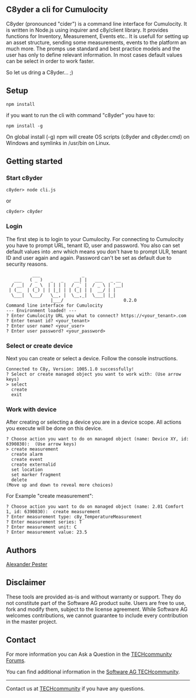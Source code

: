 ## C8yder a cli for Cumulocity

C8yder (pronounced "cider") is a command line interface for Cumulocity. It is written in Node.js using inquirer and c8y/client library. It provides functions for Inventory, Measurement, Events etc.. It is usefull for setting up an asset structure, sending some measurements, events to the platform an much more. The promps use standard and best practice models and the user has only to define relevant information. In most cases default values can be select in order to work faster.

So let us dring a C8yder... ;)

## Setup

```console
npm install
```

if you want to run the cli with command "c8yder" you have to:

```console
npm install -g
```

On global install (-g) npm will create OS scripts (c8yder and c8yder.cmd) on Windows and symlinks in /usr/bin on Linux. 

## Getting started

### Start c8yder

```console
c8yder> node cli.js
```

or

```console
c8yder> c8yder
```

### Login

The first step is to login to your Cumulocity. For connecting to Cumulocity you have to prompt URL, tenant ID, user and password. You also can set default values into .env which means you don't have to prompt ULR, tenant ID and user again and again. Password can't be set as default due to security reasons.

```console
          ___                _               
   ___   ( _ )   _   _    __| |   ___   _ __ 
  / __|  / _ \  | | | |  / _` |  / _ \ | '__|
 | (__  | (_) | | |_| | | (_| | |  __/ | |   
  \___|  \___/   \__, |  \__,_|  \___| |_|   
                 |___/                       0.2.0
Command line interface for Cumulocity 
--- Environment loaded! ---
? Enter Cumulocity URL you what to connect? https://<your_tenant>.com
? Enter tenant id? <your_tenant>
? Enter user name? <your_user>
? Enter user password? <your_password>
```

### Select or create device

Next you can create or select a device. Follow the console instructions.

```console
Connected to C8y, Version: 1005.1.0 successfully!
? Select or create managed object you want to work with: (Use arrow keys)
> select
  create
  exit
```

### Work with device

After creating or selecting a device you are in a device scope. All actions you execute will be done on this device.

```console
? Choose action you want to do on managed object (name: Device XY, id: 6390830):  (Use arrow keys)
> create measurement
  create alarm
  create event
  create externalid
  set location
  set marker fragment
  delete
(Move up and down to reveal more choices)
```
For Example "create measurement":

```console
? Choose action you want to do on managed object (name: 2.01 Comfort 1, id: 6390830):  create measurement
? Enter measurement type: c8y_TemperatureMeasurement
? Enter measurement series: T
? Enter measurement unit: C
? Enter measurement value: 23.5
```

## Authors 

[Alexander Pester](mailto:alexander.pester@softwareag.com)

## Disclaimer

These tools are provided as-is and without warranty or support. They do not constitute part of the Software AG product suite. Users are free to use, fork and modify them, subject to the license agreement. While Software AG welcomes contributions, we cannot guarantee to include every contribution in the master project.

## Contact

For more information you can Ask a Question in the [TECHcommunity Forums](http://tech.forums.softwareag.com/techjforum/forums/list.page?product=cumulocity).

You can find additional information in the [Software AG TECHcommunity](http://techcommunity.softwareag.com/home/-/product/name/cumulocity).

_________________
Contact us at [TECHcommunity](mailto:technologycommunity@softwareag.com?subject=Github/SoftwareAG) if you have any questions.